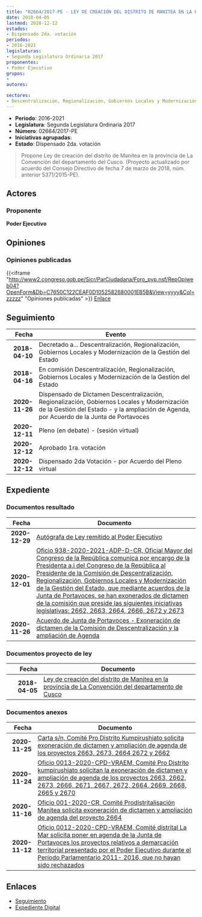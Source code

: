 ```yaml
---
title: "02664/2017-PE - LEY DE CREACIÓN DEL DISTRITO DE MANITEA EN LA PROVINCIA DE LA CONVENCIÓN DEL DEPARTAMENTO DE CUSCO"
date: 2018-04-05
lastmod: 2020-12-12
estados:
- Dispensado 2da. votación
periodos:
- 2016-2021
legislaturas:
- Segunda Legislatura Ordinaria 2017
proponentes:
- Poder Ejecutivo
grupos:
- 
autores:

sectores:
- Descentralización, Regionalización, Gobiernos Locales y Modernización de la Gestión del Estado
---
```

- **Periodo**: 2016-2021
- **Legislatura**: Segunda Legislatura Ordinaria 2017
- **Número**: 02664/2017-PE
- **Iniciativas agrupadas**: 
- **Estado**: Dispensado 2da. votación

> Propone Ley de creación del distrito de Manitea en la provincia de La Convención del departamento del Cusco. (Proyecto actualizado por acuerdo del Consejo Directivo de fecha 7 de marzo de 2018, núm. anterior 5371/2015-PE).


## Actores

### Proponente

**Poder Ejecutivo**

## Opiniones

### Opiniones publicadas

{{<iframe "http://www2.congreso.gob.pe/Sicr/ParCiudadana/Foro_pvp.nsf/RepOpiweb04?OpenForm&Db=C7650C122CEAF0D1052582680001EB5B&View=yyyy&Col=zzzzz" "Opiniones publicadas" >}}
[Enlace](http://www2.congreso.gob.pe/Sicr/ParCiudadana/Foro_pvp.nsf/RepOpiweb04?OpenForm&Db=C7650C122CEAF0D1052582680001EB5B&View=yyyy&Col=zzzzz)


## Seguimiento

| Fecha | Evento |
|------:|--------|
| **2018-04-10** | Decretado a... Descentralización, Regionalización, Gobiernos Locales y Modernización de la Gestión del Estado |
| **2018-04-16** | En comisión Descentralización, Regionalización, Gobiernos Locales y Modernización de la Gestión del Estado |
| **2020-11-26** | Dispensado de Dictamen Descentralización, Regionalización, Gobiernos Locales y Modernización de la Gestión del Estado - y la ampliación de Agenda, por Acuerdo de la Junta de Portavoces |
| **2020-12-11** | Pleno (en debate) - (sesión virtual) |
| **2020-12-12** | Aprobado 1ra. votación |
| **2020-12-12** | Dispensado 2da Votación - por Acuerdo del Pleno virtual |

## Expediente

### Documentos resultado

| Fecha | Documento |
|------:|-----------|
| **2020-12-29** | [Autógrafa de Ley remitido al Poder Ejecutivo](https://leyes.congreso.gob.pe/Documentos/2016_2021/Autografas/Ley_y_de_Resolucion_Legislativa/AU02664_20201229.pdf) |
| **2020-12-01** | [Oficio 938-2020-2021-ADP-D-CR, Oficial Mayor del Congreso de la República comunica por encargo de la Presidenta a.i del Congreso de la República al Presidente de la Comisión de Descentralización, Regionalización, Gobiernos Locales y Modernización de la Gestión del Estado, que mediante acuerdos de la Junta de Portavoces, se han exonerados de dictamen de la comisión que preside las siguientes iniciativas legislativas: 2662, 2663, 2664, 2666, 2672 y 2673](http://www.leyes.congreso.gob.pe/Documentos/2016_2021/Oficios/Oficialia_Mayor/OFICIO-938-2020-2021-ADP-D-CR.pdf) |
| **2020-11-26** | [Acuerdo de Junta de Portavoces - Exoneración de dictamen de la Comisión de Descentralización y la ampliación de Agenda](http://www.leyes.congreso.gob.pe/Documentos/2016_2021/Acuerdos/Junta_Portavoces/AJP02664-20201126.pdf) |

### Documentos proyecto de ley

| Fecha | Documento |
|------:|-----------|
| **2018-04-05** | [Ley de creación del distrito de Manitea en la provincia de La Convención del departamento de Cusco](http://www.leyes.congreso.gob.pe/Documentos/2016_2021/Proyectos_de_Ley_y_de_Resoluciones_Legislativas/PL0266420180405..pdf) |

### Documentos anexos

| Fecha | Documento |
|------:|-----------|
| **2020-11-25** | [Carta s/n, Comité Pro Distrito Kumpirushiato solicita exoneración de dictamen y ampliación de agenda de los proyectos 2663, 2673, 2664 2672 y 2662](http://www.leyes.congreso.gob.pe/Documentos/2016_2021/Oficios/Otras_Instituciones/CARTA-S-N-20201125-KUMPIRUSHIATO-COORDINADOR.pdf) |
| **2020-11-24** | [Oficio 0013-2020-CPD-VRAEM, Comité Pro Distrito kumpirushiato solicitan la exoneración de dictamen y ampliación de agenda de los proyectos 2663, 2662, 2673, 2666, 2671, 2667, 2672, 2664, 2669, 2668, 2665 y 2670](http://www.leyes.congreso.gob.pe/Documentos/2016_2021/Oficios/Otras_Instituciones/OFICIO-0013-2020-CPD-VRAEM.pdf) |
| **2020-11-16** | [Oficio 001-2020-CR, Comité Prodistritalisación Manitea solicita exoneración de dictamen y ampliación de agenda del proyecto 2664](http://www.leyes.congreso.gob.pe/Documentos/2016_2021/Oficios/Otras_Instituciones/OFICIO-001-2020-CR.pdf) |
| **2020-11-12** | [Oficio 0012-2020-CPD-VRAEM, Comité distrital La Mar solicita poner en agenda de la Junta de Portavoces los proyectos relativos a demarcación territorial presentado por el Poder Ejecutivo durante el Período Parlamentario 2011- 2016, que no hayan sido rechazados](http://www.leyes.congreso.gob.pe/Documentos/2016_2021/Oficios/Otras_Instituciones/OFICIO-0012-2020-CPD-VRAEM.pdf) |

## Enlaces

- [Seguimiento](http://www2.congreso.gob.pe/Sicr/TraDocEstProc/CLProLey2016.nsf/f7fff46988ca05b1052578e100829cc7/6ccae3d613db464c0525826700055dca?OpenDocument)
- [Expediente Digital](http://www2.congreso.gob.pe/Sicr/TraDocEstProc/Expvirt_2011.nsf/visbusqptramdoc1621/02664?opendocument)

